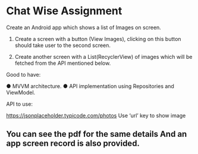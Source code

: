 # Chat Wise Assignment

Create an Android app which shows a list of Images on screen.
1. Create a screen with a button (View Images), clicking on this button should take
user to the second screen.

3. Create another screen with a List(RecyclerView) of images which will be fetched
from the API mentioned below.

Good to have:

● MVVM architecture.
● API implementation using Repositories and ViewModel.

API to use:

https://jsonplaceholder.typicode.com/photos
Use ‘url’ key to show image

## You can see the pdf for the same details And an app screen record is also provided.
